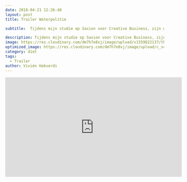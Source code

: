 ```yaml
---
date: 2018-04-21 12:26:40
layout: post
title: Trailer Waterpolitie

subtitle:  Tijdens mijn studie op Saxion voor Creative Business, zijn we bezig geweest met drie onderdelen met betrekking tot audio visueel. De drie onderdelen waren een podcast (hier was ik de interviewer),  maar ook het maken van een animatie en een trailer. De laatste twee waren mijn taken, dit is mijn montage voor de trailer voor de podcast Waterpolitie.

description: Tijdens mijn studie op Saxion voor Creative Business, zijn we bezig geweest met drie onderdelen met betrekking tot audio visueel. De drie onderdelen waren een podcast (hier was ik de interviewer),  maar ook het maken van een animatie en een trailer. De laatste twee waren mijn taken, dit is mijn montage voor de trailer voor de podcast Waterpolitie.
image: https://res.cloudinary.com/dm7h7e8xj/image/upload/v1559822137/theme11_vei7iw.jpg
optimized_image: https://res.cloudinary.com/dm7h7e8xj/image/upload/c_scale,w_380/v1559822137/theme11_vei7iw.jpg
category: diet
tags:
  - Trailer
author: Vivièn Hakverdi
---
```

<iframe width="560" height="315" src="https://www.youtube.com/embed/TetO6nrDIp0" title="YouTube video player" frameborder="0" allow="accelerometer; autoplay; clipboard-write; encrypted-media; gyroscope; picture-in-picture" allowfullscreen></iframe>







